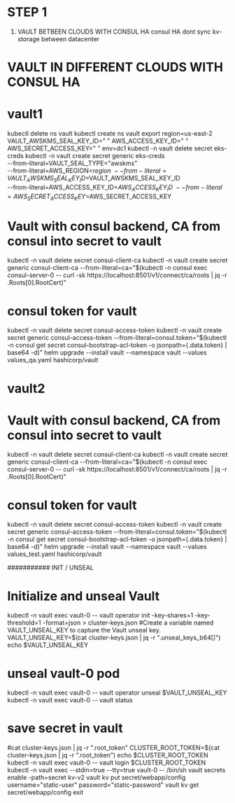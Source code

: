 # STEP 1
1) VAULT BETBEEN CLOUDS WITH CONSUL HA
consul HA dont sync kv-storage between datacenter

# VAULT IN DIFFERENT CLOUDS WITH CONSUL HA

# vault1
kubectl delete ns vault
kubectl create ns vault
export region=us-east-2 VAULT_AWSKMS_SEAL_KEY_ID="     " AWS_ACCESS_KEY_ID="    " AWS_SECRET_ACCESS_KEY="  " env=dc1
kubectl -n vault delete secret eks-creds
kubectl -n vault create secret generic eks-creds \
    --from-literal=VAULT_SEAL_TYPE="awskms" \
    --from-literal=AWS_REGION=$region \
    --from-literal=VAULT_AWSKMS_SEAL_KEY_ID=$VAULT_AWSKMS_SEAL_KEY_ID \
    --from-literal=AWS_ACCESS_KEY_ID=$AWS_ACCESS_KEY_ID \
    --from-literal=AWS_SECRET_ACCESS_KEY=$AWS_SECRET_ACCESS_KEY

# Vault with consul backend, CA from consul into secret to vault
kubectl -n vault delete secret consul-client-ca
kubectl -n vault create secret generic consul-client-ca --from-literal=ca="$(kubectl -n consul exec consul-server-0 -- curl -sk https://localhost:8501/v1/connect/ca/roots | jq -r .Roots[0].RootCert)"
# consul token for vault
kubectl -n vault delete secret consul-access-token
kubectl -n vault create secret generic consul-access-token --from-literal=consul.token="$(kubectl -n consul get secret consul-bootstrap-acl-token -o jsonpath={.data.token} | base64 -d)"
helm upgrade --install vault --namespace vault --values values_qa.yaml hashicorp/vault

# vault2
# Vault with consul backend, CA from consul into secret to vault
kubectl -n vault delete secret consul-client-ca
kubectl -n vault create secret generic consul-client-ca --from-literal=ca="$(kubectl -n consul exec consul-server-0 -- curl -sk https://localhost:8501/v1/connect/ca/roots | jq -r .Roots[0].RootCert)"
# consul token for vault
kubectl -n vault delete secret consul-access-token
kubectl -n vault create secret generic consul-access-token --from-literal=consul.token="$(kubectl -n consul get secret consul-bootstrap-acl-token -o jsonpath={.data.token} | base64 -d)"
helm upgrade --install vault --namespace vault --values values_test.yaml hashicorp/vault



########### INIT / UNSEAL
# Initialize and unseal Vault
kubectl -n vault exec vault-0 -- vault operator init -key-shares=1 -key-threshold=1 -format=json > cluster-keys.json
#Create a variable named VAULT_UNSEAL_KEY to capture the Vault unseal key.
VAULT_UNSEAL_KEY=$(cat cluster-keys.json | jq -r ".unseal_keys_b64[]")
echo $VAULT_UNSEAL_KEY
# unseal vault-0 pod
kubectl -n vault exec vault-0 -- vault operator unseal $VAULT_UNSEAL_KEY
kubectl -n vault exec vault-0 -- vault status
# save secret in vault
#cat cluster-keys.json | jq -r ".root_token"
CLUSTER_ROOT_TOKEN=$(cat cluster-keys.json | jq -r ".root_token")
echo $CLUSTER_ROOT_TOKEN
kubectl -n vault exec vault-0 -- vault login $CLUSTER_ROOT_TOKEN
kubectl -n vault exec --stdin=true --tty=true vault-0 -- /bin/sh
vault secrets enable -path=secret kv-v2
vault kv put secret/webapp/config username="static-user" password="static-password"
vault kv get secret/webapp/config
exit
